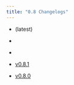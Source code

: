 ```yaml
---
title: "0.8 Changelogs"
---
```



* [](changelogs/changelogs/v0.8.4) (latest)

* [](changelogs/changelogs/v0.8.3) 

* [](changelogs/changelogs/v0.8.2) 

* [v0.8.1](changelogs/changelogs/v0.8.1) 

* [v0.8.0](changelogs/changelogs/v0.8.0) 

